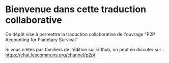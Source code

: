 # Bienvenue dans cette traduction collaborative

Ce dépôt vise à permettre la traduction collaborative de l'ouvrage "P2P Accounting for Planetary Survival"


Si vous n'êtes pas familiers de l'édition sur Github, on peut en discuter sur : https://chat.lescommuns.org/channel/p2pf







